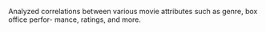 Analyzed correlations between various movie attributes such as genre, box office perfor-
mance, ratings, and more.
